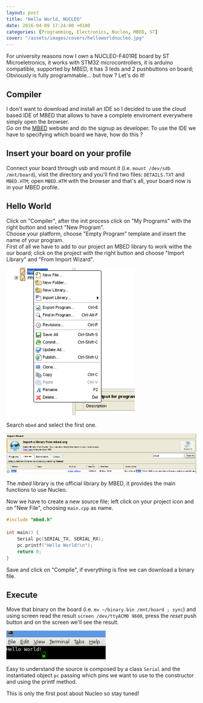 ```yaml
---
layout: post
title: "Hello World, NUCLEO"
date: 2016-04-09 17:24:00 +0100
categories: [Programming, Electronics, Nucleo, MBED, ST]
cover: "/assets/images/covers/helloworldnucleo.jpg"
---
```


For university reasons now I own a NUCLEO-F401RE board by ST Microeletronics, it works with STM32 microcontrollers, it is arduino compatible, supported by MBED, it has 3 leds and 2 pushbuttons on board; Obviously is fully programmable... but how ? Let's do it!

## Compiler

I don't want to download and install an IDE so I decided to use the cloud based IDE of MBED that allows to have a complete enviroment everywhere simply open the browser.   
Go on the [MBED](https://mbed.com) website and do the signup as developer. To use the IDE we have to specifying which board we have, how do this ?

## Insert your board on your profile

Connect your board through usb and mount it (i.e. `mount /dev/sdb /mnt/board`), visit the directory and you'll find two files: `DETAILS.TXT` and `MBED.HTM`; open `MBED.HTM` with the browser and that's all, your board now is in your MBED profile.

## Hello World

Click on "Compiler", after the init process click on "My Programs" with the right button and select "New Program".   
Choose your platform, choose "Empty Program" template and insert the name of your program.   
First of all we have to add to our project an MBED library to work withe the our board; click on the project with the right button and choose "Import Library" and "From Import Wizard".

![mbed1](/assets/images/posts/mbed1.png)


Search `mbed` and select the first one.

![mbed2](/assets/images/posts/mbed2.png)

The *mbed* library is the official library by MBED, it provides the main functions to use Nucleo.

Now we have to create a new source file; left click on your project icon and on "New File", choosing `main.cpp` as name.

```cpp
#include "mbed.h"

int main() {
    Serial pc(SERIAL_TX, SERIAL_RX);
    pc.printf("Hello World!\n");
    return 0;
}
```

Save and click on "Compile", if everything is fine we can download a binary file.

## Execute

Move that binary on the board (i.e. `mv ~/binary.bin /mnt/board ; sync`) and using screen read the result `screen /dev/ttyACM0 9600`, press the *reset* push button and on the screen we'll see the result.

![mbed3](/assets/images/posts/mbed3.png)

Easy to understand the source is composed by a class `Serial` and the instantiated object `pc` passing which pins we want to use to the constructor and using the printf method.

This is only the first post about Nucleo so stay tuned!
